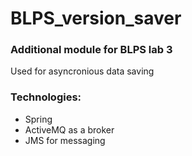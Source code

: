 # BLPS_version_saver
### Additional module for BLPS lab 3
Used for asyncronious data saving
### Technologies:
* Spring
* ActiveMQ as a broker
* JMS for messaging
